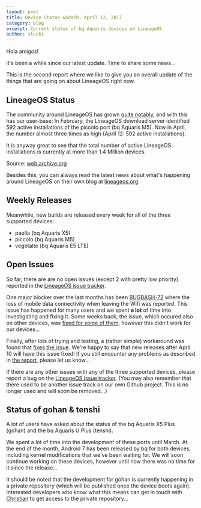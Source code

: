 ```yaml
---
layout: post
title: Device Status &ndash; April 12, 2017
category: blog
excerpt: Current status of bq Aquaris devices on LineageOS
author: stucki
---
```


Hola amigos! 

it's been a while since our latest update. Time to share some news... 

This is the second report where we like to give you an overall update of the things that are going on about LineageOS right now. 

LineageOS Status
----------------

The community around LineageOS has grown [quite notably](https://stats.lineageos.org/), and with this has our user-base: In February, the LineageOS download server identified 592 active installations of the piccolo port (bq Aquaris M5). Now in April, the number almost three times as high (April 12: 592 active installations). 

It is anyway great to see that the total number of active LineageOS installations is currently at more than 1.4 Million devices. 

Source: [web.archive.org](http://web.archive.org/web/*/https://stats.lineageos.org/) 

Besides this, you can always read the latest news about what's happening around LineageOS on their own blog at [lineageos.org](https://lineageos.org/).

Weekly Releases
---------------

Meanwhile, new builds are released every week for all of the three supported devices:

* paella (bq Aquaris X5)
* piccolo (bq Aquaris M5)
* vegetalte (bq Aquaris E5 LTE)

Open Issues
-----------

So far, there are are no open issues (except 2 with pretty low priority) reported in the [LineageOS issue tracker](https://jira.lineageos.org/). 

One major blocker over the last months has been [BUGBASH-72](https://jira.lineageos.org/browse/BUGBASH-72) where the loss of mobile data connectivity when leaving the Wifi was reported. This issue has happened for many users and we spent __a lot__ of time into investigating and fixing it. Some weeks back, the issue, which occured also on other devices, was [fixed for some of them](https://review.lineageos.org/#/c/163824/), however this didn't work for our devices... 

Finally, after lots of trying and testing, a (rather simple) workaround was found that [fixes the issue](https://review.lineageos.org/#/c/168163/). We're happy to say that new releases after April 10 will have this issue fixed! If you still encounter any problems as described in [the report](https://jira.lineageos.org/browse/BUGBASH-72), please let us know...

If there are any other issues with any of the three supported devices, please report a bug on the [LineageOS issue tracker](https://jira.lineageos.org/). 
(You may also remember that there used to be another issue track on our own Github project. This is no longer used and will soon be removed...)

Status of gohan & tenshi
------------------------

A lot of users have asked about the status of the bq Aquaris X5 Plus (gohan) and the bq Aquaris U Plus (tenshi).

We spent a lot of time into the development of these ports until March. At the end of the month, Android 7 has been released by bq for both devices, including kernel modifications that we've been waiting for. We will soon continue working on these devices, however until now there was no time for it since the release... 

It should be noted that the development for gohan is currently happening in a private repository (which will be published once the device boots again). Interested developers who know what this means can get in touch with [Christian](https://github.com/cmorlok) to get access to the private repository... 
